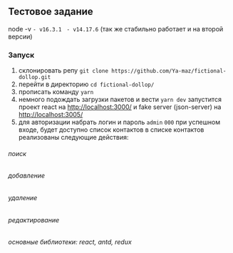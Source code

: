 ## Тестовое задание 
node -v 
```- v16.3.1```
``` - v14.17.6``` 
(так же стабильно работает и на второй версии)
### Запуск

1. склонировать репу
```git clone https://github.com/Ya-maz/fictional-dollop.git```
2. перейти в директорию
```cd fictional-dollop/```
3. прописать команду
```yarn```
4. немного подождать загрузки пакетов и вести
```yarn dev```
запустится проект react на [http://localhost:3000/](http://localhost:3000/) и fake server (json-server) на [http://localhost:3005/](http://localhost:3005/)
5. для авторизации набрать логин и пароль
`admin`
`000`
при успешном входе, будет доступно список контактов
в списке контактов реализованы следующие действия:
###### поиск
###### добавление
###### удаление
###### редактирование

###### основные библиотеки: react, antd, redux

